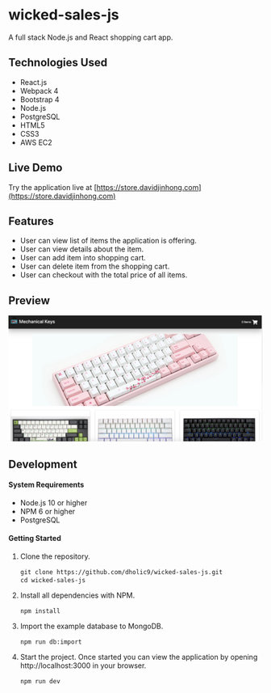 # wicked-sales-js
A full stack Node.js and React shopping cart app.

## Technologies Used

- React.js
- Webpack 4
- Bootstrap 4
- Node.js
- PostgreSQL
- HTML5
- CSS3
- AWS EC2

## Live Demo

Try the application live at [https://store.davidjinhong.com](https://store.davidjinhong.com)

## Features

- User can view list of items the application is offering.
- User can view details about the item.
- User can add item into shopping cart.
- User can delete item from the shopping cart.
- User can checkout with the total price of all items.

## Preview

![wicked-sales](/server/public/images/preview2.png)

## Development

#### System Requirements

- Node.js 10 or higher
- NPM 6 or higher
- PostgreSQL

#### Getting Started

1. Clone the repository.

    ```shell
    git clone https://github.com/dholic9/wicked-sales-js.git
    cd wicked-sales-js
    ```

1. Install all dependencies with NPM.

    ```shell
    npm install
    ```

1. Import the example database to MongoDB.

    ```shell
    npm run db:import
    ```

1. Start the project. Once started you can view the application by opening http://localhost:3000 in your browser.

    ```shell
    npm run dev
    ```
